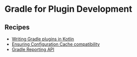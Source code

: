 # Gradle for Plugin Development

## Recipes

- [Writing Gradle plugins in Kotlin](./kotlin-plugins.md)
- [Ensuring Configuration Cache compatibility](./configuration-cache/README.md)
- [Gradle Reporting API](./reporting-api/README.md)

